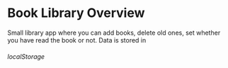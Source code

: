 <h1>Book Library Overview</h1>
Small library app where you can add books, delete old ones, set whether you have read the book or not.
Data is stored in <h6>localStorage</h6>

